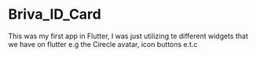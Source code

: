 # Briva_ID_Card
This was my first app in Flutter, I was just utilizing te different widgets that we have on flutter e.g the Cirecle avatar, icon buttons e.t.c
